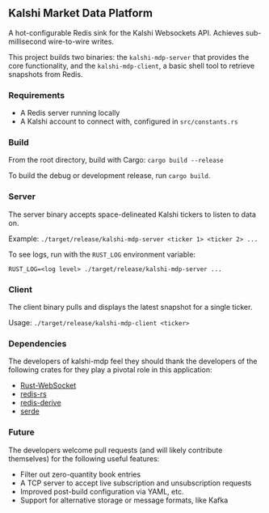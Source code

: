## Kalshi Market Data Platform

A hot-configurable Redis sink for the Kalshi Websockets API. Achieves sub-millisecond wire-to-wire writes.

This project builds two binaries: the ```kalshi-mdp-server``` that provides the core functionality, and the ```kalshi-mdp-client```, a basic shell tool to retrieve snapshots from Redis.

### Requirements
- A Redis server running locally
- A Kalshi account to connect with, configured in ```src/constants.rs```

### Build

From the root directory, build with Cargo: ```cargo build --release```

To build the debug or development release, run ```cargo build```.

### Server

The server binary accepts space-delineated Kalshi tickers to listen to data on.

Example: ```./target/release/kalshi-mdp-server <ticker 1> <ticker 2> ...```

To see logs, run with the ```RUST_LOG``` environment variable: 

```RUST_LOG=<log level> ./target/release/kalshi-mdp-server ...```

### Client

The client binary pulls and displays the latest snapshot for a single ticker. 

Usage: ```./target/release/kalshi-mdp-client <ticker>```

### Dependencies

The developers of kalshi-mdp feel they should thank the developers of the following crates for they play a pivotal role in this application:

- [Rust-WebSocket](https://github.com/websockets-rs/rust-websocket)
- [redis-rs](https://github.com/redis-rs/redis-rs)
- [redis-derive](https://github.com/kkharji/redis-derive)
- [serde](https://github.com/serde-rs/serde)

### Future

The developers welcome pull requests (and will likely contribute themselves) for the following useful features:

- Filter out zero-quantity book entries
- A TCP server to accept live subscription and unsubscription requests
- Improved post-build configuration via YAML, etc.
- Support for alternative storage or message formats, like Kafka


